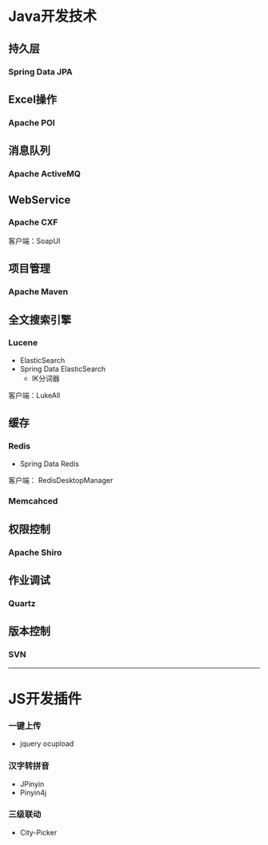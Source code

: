 Java开发技术
===========
## 持久层
### Spring Data JPA

## Excel操作
### Apache POI

## 消息队列
### Apache ActiveMQ

## WebService
### Apache CXF

客户端：SoapUI

## 项目管理
### Apache Maven

## 全文搜索引擎
### Lucene
* ElasticSearch
* Spring Data ElasticSearch
    * IK分词器

客户端：LukeAll    

## 缓存
### Redis
* Spring Data Redis

客户端： RedisDesktopManager

### Memcahced

## 权限控制
### Apache Shiro

## 作业调试
### Quartz

## 版本控制 
### SVN

<hr>

JS开发插件
========
### 一键上传
* jquery ocupload

### 汉字转拼音
* JPinyin
* Pinyin4j

### 三级联动
* City-Picker


